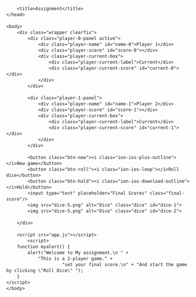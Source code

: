 <!DOCTYPE html>
<html lang="en">
    <head>
        <meta charset="UTF-8">
        <link href="https://fonts.googleapis.com/css?family=Lato:100,300,600" rel="stylesheet" type="text/css">
        <link href="http://code.ionicframework.com/ionicons/2.0.1/css/ionicons.min.css" rel="stylesheet" type="text/css">
        <link type="text/css" rel="stylesheet" href="style.css">
        
        <title>Assignment</title>
    </head>

    <body>
        <div class="wrapper clearfix">
            <div class="player-0-panel active">
                <div class="player-name" id="name-0">Player 1</div>
                <div class="player-score" id="score-0"></div>
                <div class="player-current-box">
                    <div class="player-current-label">Current</div>
                    <div class="player-current-score" id="current-0"></div>
                </div>
            </div>
            
            <div class="player-1-panel">
                <div class="player-name" id="name-1">Player 2</div>
                <div class="player-score" id="score-1"></div>
                <div class="player-current-box">
                    <div class="player-current-label">Current</div>
                    <div class="player-current-score" id="current-1"></div>
                </div>
            </div>
            
            <button class="btn-new"><i class="ion-ios-plus-outline"></i>New game</button>
            <button class="btn-roll"><i class="ion-ios-loop"></i>Roll dice</button>
            <button class="btn-hold"><i class="ion-ios-download-outline"></i>Hold</button>
            <input type="text" placeholder="Final Scores" class="final-score"/>
            <img src="dice-5.png" alt="Dice" class="dice" id="dice-1">
            <img src="dice-5.png" alt="Dice" class="dice" id="dice-2">

        </div>
        
        <script src="app.js"></script>
            <script> 
        function myalert() { 
            alert("Welcome to My assignment.\n " + 
                "This is a 2-player game." +  
                         "set your final score.\n" + "And start the game by clicking \"Roll Dice\" "); 
        } 
    </script> 
    </body>
</html>
